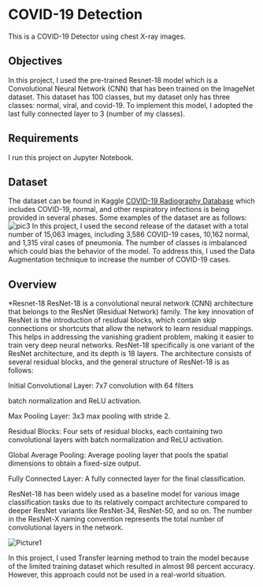 # COVID-19 Detection 
This is a COVID-19 Detector using chest X-ray images.

## Objectives
In this project, I used the pre-trained Resnet-18 model which is a Convolutional Neural Network (CNN) that has been trained on the ImageNet dataset. This dataset has 100 classes, but my dataset only has three classes: normal, viral, and covid-19. To implement this model, I adopted the last fully connected layer to 3 (number of my classes). 

## Requirements
I run this project on Jupyter Notebook.

## Dataset

The dataset can be found in Kaggle [COVID-19 Radiography Database](https://www.kaggle.com/datasets/tawsifurrahman/covid19-radiography-database) which includes COVID-19, normal, and other respiratory infections is being provided in several phases. Some examples of the dataset are as follows:
![pic3](https://github.com/SamanehAlidousti/COVID19_Detection/assets/107434108/84aa423d-69f8-43ca-ba53-5894f97e0232)
In this project, I used the second release of the dataset with a total number of 15,063 images, including 3,586 COVID-19 cases, 10,162 normal, and 1,315 viral cases of pneumonia. The number of classes is imbalanced which could bias the behavior of the model. To address this, I used the Data Augmentation technique to increase the number of COVID-19 cases. 


## Overview

*Resnet-18
ResNet-18 is a convolutional neural network (CNN) architecture that belongs to the ResNet (Residual Network) family. The key innovation of ResNet is the introduction of residual blocks, which contain skip connections or shortcuts that allow the network to learn residual mappings. This helps in addressing the vanishing gradient problem, making it easier to train very deep neural networks. 
ResNet-18 specifically is one variant of the ResNet architecture, and its depth is 18 layers. The architecture consists of several residual blocks, and the general structure of ResNet-18 is as follows:

Initial Convolutional Layer: 7x7 convolution with 64 filters

batch normalization and ReLU activation.

Max Pooling Layer: 3x3 max pooling with stride 2.

Residual Blocks: Four sets of residual blocks, each containing two convolutional layers with batch normalization and ReLU activation.

Global Average Pooling: Average pooling layer that pools the spatial dimensions to obtain a fixed-size output.

Fully Connected Layer: A fully connected layer for the final classification.

ResNet-18 has been widely used as a baseline model for various image classification tasks due to its relatively compact architecture compared to deeper ResNet variants like ResNet-34, ResNet-50, and so on. The number in the ResNet-X naming convention represents the total number of convolutional layers in the network.

 ![Picture1](https://github.com/SamanehAlidousti/COVID19_Detection/assets/107434108/b9242ebe-af42-4bc7-8228-2782d0612c60)


In this project, I used Transfer learning method to train the model because of the limited training dataset which resulted in almost 98 percent accuracy. However, this approach could not be used in a real-world situation.

